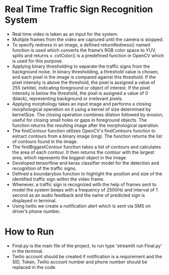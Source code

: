 # Real Time Traffic Sign Recognition System
* Real time video is taken as an input for the system.
* Multiple frames from the video are captured until the camera is stopped.
* To specify redness in an image, a defined returnRedness() named function is used which converts 
the frame’s RGB color space to YUV, splits and returns v. cvtColor() is a predefined function in 
OpenCV which is used for this purpose.
* Applying binary thresholding to separate the traffic signs from the background noise. In binary 
thresholding, a threshold value is chosen, and each pixel in the image is compared against this 
threshold. If the pixel intensity is above the threshold, the pixel is assigned a value of 255 (white), 
indicating foreground or object of interest. If the pixel intensity is below the threshold, the pixel is 
assigned a value of 0 (black), representing background or irrelevant pixels.
* Applying morphology takes an input image and performs a closing morphological operation on it 
using a kernel of size determined by kernelSize. The closing operation combines dilation followed 
by erosion, useful for closing small holes or gaps in foreground objects. The function returns the 
resulting image after the morphological operation.
* The findContour function utilizes OpenCV's findContours function to extract contours from a binary 
image (img). The function returns the list of contours found in the image.
* The findBiggestContour function takes a list of contours and calculates the area of each contour. It 
then returns the contour with the largest area, which represents the biggest object in the image.
* Developed tensorflow and keras classifier model for the detection and recognition of the traffic 
signs.
* Defined a boundarybox function to highlight the position and size of the identified traffic sign 
within the video frame.
* Whenever, a traffic sign is recognized with the help of frames sent to model the system beeps with a 
frequency of 2500Hz and interval of 1 second as an audio feedback and the name of predicted sign 
is displayed in terminal.
* Using twilio we create a notification alert which is sent via SMS on driver’s phone number.
# How to Run
* Final.py is the main file of the project, to run type 'streamlit run Final.py' in the terminal.
* Twilio account should be created if notification is a requirement and the SID, Token, Twilio account number and phone number should be replaced in the code. 
